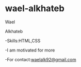 # wael-alkhateb

   Wael

  Alkhateb

-Skills:HTML,CSS

-I am motivated for more

-For contact:waelalk92@gmail.com
